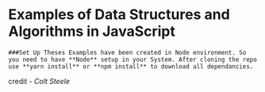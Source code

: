 # Examples of Data Structures and Algorithms in JavaScript

`
###Set Up
Theses Examples have been created in Node environment.
So you need to have **Node** setup in your System.
After cloning the repo use **yarn install** or **npm install** to download all dependancies.
`

credit - *Colt Steele*
